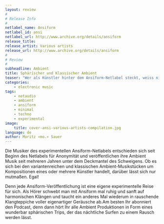 ```yaml
---
layout: review
#
# Release Info
#
netlabel_name: Ansiform
netlabel_id: ansi
netlabel_url: http://www.archive.org/details/ansiform
release_title: 
release_artist: Various artists
release_url: http://www.archive.org/details/ansiform
#
# Review
#
subheadline: Ambient
title: Sphärischer und Klassischer Ambient
teaser: "Wer als Künstler hinter dem Ansiform-Netlabel steckt, weiss niemand. Sicher ist aber, das Ansiform zu den exzellenten Ambient Netlabels gehört, das exquisite Musik für Nacht-Surfer liefert. Die Musik schwebt zwischen klassischem Ambient und experimentellen Klangteppichen, die den Raum füllen, aber nie nervig sind. Angenehmer Ambient für gelassene Stunden."
categories:
    - electronic music
tags:
    - netaudio
    - ambient
    - ansiform
    - minimal
    - techno
    - experimental
image:
    title: cover-ansi-various-artists-compilation.jpg
language: de
author: Moritz »mo.« Sauer
---
```

Die Musiker des experimentellen Ansiform-Netlabels entschieden sich seit Beginn des Netlabels für Anonymität und veröffentlichen ihre Ambient Musik seit mehreren Jahren unter dem Deckmantel des Schweigens. Ob es sich bei den variantenreichen und klassischen Ambient-Musikstücken um Kompositionen eines oder mehrere Künstler handelt, darüber lässt sich nur mutmaßen. Egal!

Denn jede Ansiform-Veröffentlichung ist eine eigene experimentelle Reise für sich. Als Hörer schwebt man mit Ansiform mal ruhig und sanft auf harmonischen Klängen und taucht ein anderes Mal wiederum in rauschende Klangteppiche voller eigenartiger Geräusche ab.Am besten Ihr abonniert den Podcast, denn dann hört Ihr alle Ambient Produktionen in Form eines wunderbar sphärischen Trips, der das nächtliche Surfen zu einem Rausch werden lässt.
